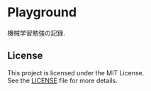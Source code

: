 # Playground
機械学習勉強の記録.
## License
This project is licensed under the MIT License.  
See the [LICENSE](LICENSE) file for more details.
